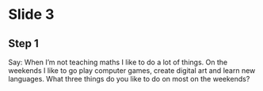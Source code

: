 # Slide 3

## Step 1

Say: When I’m not teaching maths I like to do a lot of things.  On the weekends I like to go play computer games, create digital art and learn new languages. What three things do you like to do on most on the weekends?
